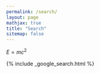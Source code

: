 ```yaml
---
permalink: /search/
layout: page
mathjax: true
title: "Search"
sitemap: false
---
```


$E = mc^2$

{% include _google_search.html %}
